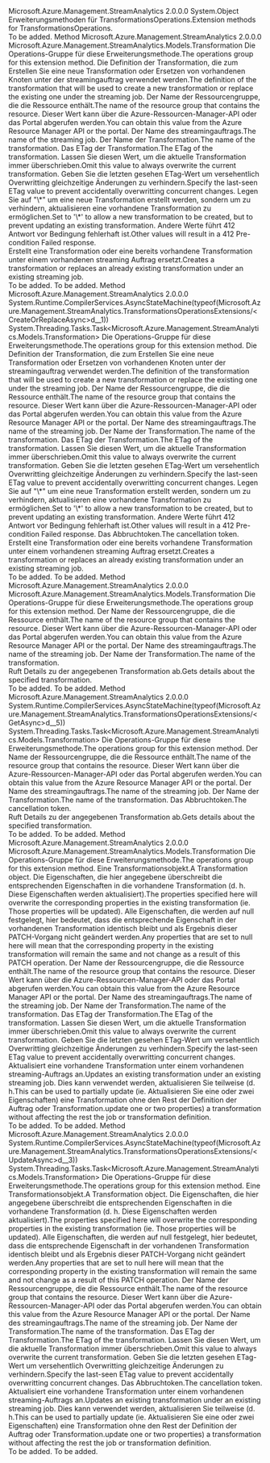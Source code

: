 <Type Name="TransformationsOperationsExtensions" FullName="Microsoft.Azure.Management.StreamAnalytics.TransformationsOperationsExtensions">
  <TypeSignature Language="C#" Value="public static class TransformationsOperationsExtensions" />
  <TypeSignature Language="ILAsm" Value=".class public auto ansi abstract sealed beforefieldinit TransformationsOperationsExtensions extends System.Object" />
  <TypeSignature Language="DocId" Value="T:Microsoft.Azure.Management.StreamAnalytics.TransformationsOperationsExtensions" />
  <TypeSignature Language="VB.NET" Value="Public Module TransformationsOperationsExtensions" />
  <TypeSignature Language="F#" Value="type TransformationsOperationsExtensions = class" />
  <AssemblyInfo>
    <AssemblyName>Microsoft.Azure.Management.StreamAnalytics</AssemblyName>
    <AssemblyVersion>2.0.0.0</AssemblyVersion>
  </AssemblyInfo>
  <Base>
    <BaseTypeName>System.Object</BaseTypeName>
  </Base>
  <Interfaces />
  <Docs>
    <summary>
            <span data-ttu-id="757f9-101">Erweiterungsmethoden für TransformationsOperations.</span><span class="sxs-lookup"><span data-stu-id="757f9-101">Extension methods for TransformationsOperations.</span></span>
            </summary>
    <remarks>To be added.</remarks>
  </Docs>
  <Members>
    <Member MemberName="CreateOrReplace">
      <MemberSignature Language="C#" Value="public static Microsoft.Azure.Management.StreamAnalytics.Models.Transformation CreateOrReplace (this Microsoft.Azure.Management.StreamAnalytics.ITransformationsOperations operations, Microsoft.Azure.Management.StreamAnalytics.Models.Transformation transformation, string resourceGroupName, string jobName, string transformationName, string ifMatch = null, string ifNoneMatch = null);" />
      <MemberSignature Language="ILAsm" Value=".method public static hidebysig class Microsoft.Azure.Management.StreamAnalytics.Models.Transformation CreateOrReplace(class Microsoft.Azure.Management.StreamAnalytics.ITransformationsOperations operations, class Microsoft.Azure.Management.StreamAnalytics.Models.Transformation transformation, string resourceGroupName, string jobName, string transformationName, string ifMatch, string ifNoneMatch) cil managed" />
      <MemberSignature Language="DocId" Value="M:Microsoft.Azure.Management.StreamAnalytics.TransformationsOperationsExtensions.CreateOrReplace(Microsoft.Azure.Management.StreamAnalytics.ITransformationsOperations,Microsoft.Azure.Management.StreamAnalytics.Models.Transformation,System.String,System.String,System.String,System.String,System.String)" />
      <MemberSignature Language="F#" Value="static member CreateOrReplace : Microsoft.Azure.Management.StreamAnalytics.ITransformationsOperations * Microsoft.Azure.Management.StreamAnalytics.Models.Transformation * string * string * string * string * string -&gt; Microsoft.Azure.Management.StreamAnalytics.Models.Transformation" Usage="Microsoft.Azure.Management.StreamAnalytics.TransformationsOperationsExtensions.CreateOrReplace (operations, transformation, resourceGroupName, jobName, transformationName, ifMatch, ifNoneMatch)" />
      <MemberType>Method</MemberType>
      <AssemblyInfo>
        <AssemblyName>Microsoft.Azure.Management.StreamAnalytics</AssemblyName>
        <AssemblyVersion>2.0.0.0</AssemblyVersion>
      </AssemblyInfo>
      <ReturnValue>
        <ReturnType>Microsoft.Azure.Management.StreamAnalytics.Models.Transformation</ReturnType>
      </ReturnValue>
      <Parameters>
        <Parameter Name="operations" Type="Microsoft.Azure.Management.StreamAnalytics.ITransformationsOperations" RefType="this" />
        <Parameter Name="transformation" Type="Microsoft.Azure.Management.StreamAnalytics.Models.Transformation" />
        <Parameter Name="resourceGroupName" Type="System.String" />
        <Parameter Name="jobName" Type="System.String" />
        <Parameter Name="transformationName" Type="System.String" />
        <Parameter Name="ifMatch" Type="System.String" />
        <Parameter Name="ifNoneMatch" Type="System.String" />
      </Parameters>
      <Docs>
        <param name="operations">
            <span data-ttu-id="757f9-102">Die Operations-Gruppe für diese Erweiterungsmethode.</span><span class="sxs-lookup"><span data-stu-id="757f9-102">The operations group for this extension method.</span></span>
            </param>
        <param name="transformation">
            <span data-ttu-id="757f9-103">Die Definition der Transformation, die zum Erstellen Sie eine neue Transformation oder Ersetzen von vorhandenen Knoten unter der streamingauftrag verwendet werden.</span><span class="sxs-lookup"><span data-stu-id="757f9-103">The definition of the transformation that will be used to create a new transformation or replace the existing one under the streaming job.</span></span>
            </param>
        <param name="resourceGroupName">
            <span data-ttu-id="757f9-104">Der Name der Ressourcengruppe, die die Ressource enthält.</span><span class="sxs-lookup"><span data-stu-id="757f9-104">The name of the resource group that contains the resource.</span></span> <span data-ttu-id="757f9-105">Dieser Wert kann über die Azure-Ressourcen-Manager-API oder das Portal abgerufen werden.</span><span class="sxs-lookup"><span data-stu-id="757f9-105">You can obtain this value from the Azure Resource Manager API or the portal.</span></span>
            </param>
        <param name="jobName">
            <span data-ttu-id="757f9-106">Der Name des streamingauftrags.</span><span class="sxs-lookup"><span data-stu-id="757f9-106">The name of the streaming job.</span></span>
            </param>
        <param name="transformationName">
            <span data-ttu-id="757f9-107">Der Name der Transformation.</span><span class="sxs-lookup"><span data-stu-id="757f9-107">The name of the transformation.</span></span>
            </param>
        <param name="ifMatch">
            <span data-ttu-id="757f9-108">Das ETag der Transformation.</span><span class="sxs-lookup"><span data-stu-id="757f9-108">The ETag of the transformation.</span></span> <span data-ttu-id="757f9-109">Lassen Sie diesen Wert, um die aktuelle Transformation immer überschrieben.</span><span class="sxs-lookup"><span data-stu-id="757f9-109">Omit this value to always overwrite the current transformation.</span></span> <span data-ttu-id="757f9-110">Geben Sie die letzten gesehen ETag-Wert um versehentlich Overwritting gleichzeitige Änderungen zu verhindern.</span><span class="sxs-lookup"><span data-stu-id="757f9-110">Specify the last-seen ETag value to prevent accidentally overwritting concurrent changes.</span></span>
            </param>
        <param name="ifNoneMatch">
            <span data-ttu-id="757f9-111">Legen Sie auf "\*" um eine neue Transformation erstellt werden, sondern um zu verhindern, aktualisieren eine vorhandene Transformation zu ermöglichen.</span><span class="sxs-lookup"><span data-stu-id="757f9-111">Set to '\*' to allow a new transformation to be created, but to prevent updating an existing transformation.</span></span> <span data-ttu-id="757f9-112">Andere Werte führt 412 Antwort vor Bedingung fehlerhaft ist.</span><span class="sxs-lookup"><span data-stu-id="757f9-112">Other values will result in a 412 Pre-condition Failed response.</span></span>
            </param>
        <summary>
            <span data-ttu-id="757f9-113">Erstellt eine Transformation oder eine bereits vorhandene Transformation unter einem vorhandenen streaming Auftrag ersetzt.</span><span class="sxs-lookup"><span data-stu-id="757f9-113">Creates a transformation or replaces an already existing transformation under an existing streaming job.</span></span>
            </summary>
        <returns>To be added.</returns>
        <remarks>To be added.</remarks>
      </Docs>
    </Member>
    <Member MemberName="CreateOrReplaceAsync">
      <MemberSignature Language="C#" Value="public static System.Threading.Tasks.Task&lt;Microsoft.Azure.Management.StreamAnalytics.Models.Transformation&gt; CreateOrReplaceAsync (this Microsoft.Azure.Management.StreamAnalytics.ITransformationsOperations operations, Microsoft.Azure.Management.StreamAnalytics.Models.Transformation transformation, string resourceGroupName, string jobName, string transformationName, string ifMatch = null, string ifNoneMatch = null, System.Threading.CancellationToken cancellationToken = null);" />
      <MemberSignature Language="ILAsm" Value=".method public static hidebysig class System.Threading.Tasks.Task`1&lt;class Microsoft.Azure.Management.StreamAnalytics.Models.Transformation&gt; CreateOrReplaceAsync(class Microsoft.Azure.Management.StreamAnalytics.ITransformationsOperations operations, class Microsoft.Azure.Management.StreamAnalytics.Models.Transformation transformation, string resourceGroupName, string jobName, string transformationName, string ifMatch, string ifNoneMatch, valuetype System.Threading.CancellationToken cancellationToken) cil managed" />
      <MemberSignature Language="DocId" Value="M:Microsoft.Azure.Management.StreamAnalytics.TransformationsOperationsExtensions.CreateOrReplaceAsync(Microsoft.Azure.Management.StreamAnalytics.ITransformationsOperations,Microsoft.Azure.Management.StreamAnalytics.Models.Transformation,System.String,System.String,System.String,System.String,System.String,System.Threading.CancellationToken)" />
      <MemberSignature Language="F#" Value="static member CreateOrReplaceAsync : Microsoft.Azure.Management.StreamAnalytics.ITransformationsOperations * Microsoft.Azure.Management.StreamAnalytics.Models.Transformation * string * string * string * string * string * System.Threading.CancellationToken -&gt; System.Threading.Tasks.Task&lt;Microsoft.Azure.Management.StreamAnalytics.Models.Transformation&gt;" Usage="Microsoft.Azure.Management.StreamAnalytics.TransformationsOperationsExtensions.CreateOrReplaceAsync (operations, transformation, resourceGroupName, jobName, transformationName, ifMatch, ifNoneMatch, cancellationToken)" />
      <MemberType>Method</MemberType>
      <AssemblyInfo>
        <AssemblyName>Microsoft.Azure.Management.StreamAnalytics</AssemblyName>
        <AssemblyVersion>2.0.0.0</AssemblyVersion>
      </AssemblyInfo>
      <Attributes>
        <Attribute>
          <AttributeName>System.Runtime.CompilerServices.AsyncStateMachine(typeof(Microsoft.Azure.Management.StreamAnalytics.TransformationsOperationsExtensions/&lt;CreateOrReplaceAsync&gt;d__1))</AttributeName>
        </Attribute>
      </Attributes>
      <ReturnValue>
        <ReturnType>System.Threading.Tasks.Task&lt;Microsoft.Azure.Management.StreamAnalytics.Models.Transformation&gt;</ReturnType>
      </ReturnValue>
      <Parameters>
        <Parameter Name="operations" Type="Microsoft.Azure.Management.StreamAnalytics.ITransformationsOperations" RefType="this" />
        <Parameter Name="transformation" Type="Microsoft.Azure.Management.StreamAnalytics.Models.Transformation" />
        <Parameter Name="resourceGroupName" Type="System.String" />
        <Parameter Name="jobName" Type="System.String" />
        <Parameter Name="transformationName" Type="System.String" />
        <Parameter Name="ifMatch" Type="System.String" />
        <Parameter Name="ifNoneMatch" Type="System.String" />
        <Parameter Name="cancellationToken" Type="System.Threading.CancellationToken" />
      </Parameters>
      <Docs>
        <param name="operations">
            <span data-ttu-id="757f9-114">Die Operations-Gruppe für diese Erweiterungsmethode.</span><span class="sxs-lookup"><span data-stu-id="757f9-114">The operations group for this extension method.</span></span>
            </param>
        <param name="transformation">
            <span data-ttu-id="757f9-115">Die Definition der Transformation, die zum Erstellen Sie eine neue Transformation oder Ersetzen von vorhandenen Knoten unter der streamingauftrag verwendet werden.</span><span class="sxs-lookup"><span data-stu-id="757f9-115">The definition of the transformation that will be used to create a new transformation or replace the existing one under the streaming job.</span></span>
            </param>
        <param name="resourceGroupName">
            <span data-ttu-id="757f9-116">Der Name der Ressourcengruppe, die die Ressource enthält.</span><span class="sxs-lookup"><span data-stu-id="757f9-116">The name of the resource group that contains the resource.</span></span> <span data-ttu-id="757f9-117">Dieser Wert kann über die Azure-Ressourcen-Manager-API oder das Portal abgerufen werden.</span><span class="sxs-lookup"><span data-stu-id="757f9-117">You can obtain this value from the Azure Resource Manager API or the portal.</span></span>
            </param>
        <param name="jobName">
            <span data-ttu-id="757f9-118">Der Name des streamingauftrags.</span><span class="sxs-lookup"><span data-stu-id="757f9-118">The name of the streaming job.</span></span>
            </param>
        <param name="transformationName">
            <span data-ttu-id="757f9-119">Der Name der Transformation.</span><span class="sxs-lookup"><span data-stu-id="757f9-119">The name of the transformation.</span></span>
            </param>
        <param name="ifMatch">
            <span data-ttu-id="757f9-120">Das ETag der Transformation.</span><span class="sxs-lookup"><span data-stu-id="757f9-120">The ETag of the transformation.</span></span> <span data-ttu-id="757f9-121">Lassen Sie diesen Wert, um die aktuelle Transformation immer überschrieben.</span><span class="sxs-lookup"><span data-stu-id="757f9-121">Omit this value to always overwrite the current transformation.</span></span> <span data-ttu-id="757f9-122">Geben Sie die letzten gesehen ETag-Wert um versehentlich Overwritting gleichzeitige Änderungen zu verhindern.</span><span class="sxs-lookup"><span data-stu-id="757f9-122">Specify the last-seen ETag value to prevent accidentally overwritting concurrent changes.</span></span>
            </param>
        <param name="ifNoneMatch">
            <span data-ttu-id="757f9-123">Legen Sie auf "\*" um eine neue Transformation erstellt werden, sondern um zu verhindern, aktualisieren eine vorhandene Transformation zu ermöglichen.</span><span class="sxs-lookup"><span data-stu-id="757f9-123">Set to '\*' to allow a new transformation to be created, but to prevent updating an existing transformation.</span></span> <span data-ttu-id="757f9-124">Andere Werte führt 412 Antwort vor Bedingung fehlerhaft ist.</span><span class="sxs-lookup"><span data-stu-id="757f9-124">Other values will result in a 412 Pre-condition Failed response.</span></span>
            </param>
        <param name="cancellationToken">
            <span data-ttu-id="757f9-125">Das Abbruchtoken.</span><span class="sxs-lookup"><span data-stu-id="757f9-125">The cancellation token.</span></span>
            </param>
        <summary>
            <span data-ttu-id="757f9-126">Erstellt eine Transformation oder eine bereits vorhandene Transformation unter einem vorhandenen streaming Auftrag ersetzt.</span><span class="sxs-lookup"><span data-stu-id="757f9-126">Creates a transformation or replaces an already existing transformation under an existing streaming job.</span></span>
            </summary>
        <returns>To be added.</returns>
        <remarks>To be added.</remarks>
      </Docs>
    </Member>
    <Member MemberName="Get">
      <MemberSignature Language="C#" Value="public static Microsoft.Azure.Management.StreamAnalytics.Models.Transformation Get (this Microsoft.Azure.Management.StreamAnalytics.ITransformationsOperations operations, string resourceGroupName, string jobName, string transformationName);" />
      <MemberSignature Language="ILAsm" Value=".method public static hidebysig class Microsoft.Azure.Management.StreamAnalytics.Models.Transformation Get(class Microsoft.Azure.Management.StreamAnalytics.ITransformationsOperations operations, string resourceGroupName, string jobName, string transformationName) cil managed" />
      <MemberSignature Language="DocId" Value="M:Microsoft.Azure.Management.StreamAnalytics.TransformationsOperationsExtensions.Get(Microsoft.Azure.Management.StreamAnalytics.ITransformationsOperations,System.String,System.String,System.String)" />
      <MemberSignature Language="VB.NET" Value="&lt;Extension()&gt;&#xA;Public Function Get (operations As ITransformationsOperations, resourceGroupName As String, jobName As String, transformationName As String) As Transformation" />
      <MemberSignature Language="F#" Value="static member Get : Microsoft.Azure.Management.StreamAnalytics.ITransformationsOperations * string * string * string -&gt; Microsoft.Azure.Management.StreamAnalytics.Models.Transformation" Usage="Microsoft.Azure.Management.StreamAnalytics.TransformationsOperationsExtensions.Get (operations, resourceGroupName, jobName, transformationName)" />
      <MemberType>Method</MemberType>
      <AssemblyInfo>
        <AssemblyName>Microsoft.Azure.Management.StreamAnalytics</AssemblyName>
        <AssemblyVersion>2.0.0.0</AssemblyVersion>
      </AssemblyInfo>
      <ReturnValue>
        <ReturnType>Microsoft.Azure.Management.StreamAnalytics.Models.Transformation</ReturnType>
      </ReturnValue>
      <Parameters>
        <Parameter Name="operations" Type="Microsoft.Azure.Management.StreamAnalytics.ITransformationsOperations" RefType="this" />
        <Parameter Name="resourceGroupName" Type="System.String" />
        <Parameter Name="jobName" Type="System.String" />
        <Parameter Name="transformationName" Type="System.String" />
      </Parameters>
      <Docs>
        <param name="operations">
            <span data-ttu-id="757f9-127">Die Operations-Gruppe für diese Erweiterungsmethode.</span><span class="sxs-lookup"><span data-stu-id="757f9-127">The operations group for this extension method.</span></span>
            </param>
        <param name="resourceGroupName">
            <span data-ttu-id="757f9-128">Der Name der Ressourcengruppe, die die Ressource enthält.</span><span class="sxs-lookup"><span data-stu-id="757f9-128">The name of the resource group that contains the resource.</span></span> <span data-ttu-id="757f9-129">Dieser Wert kann über die Azure-Ressourcen-Manager-API oder das Portal abgerufen werden.</span><span class="sxs-lookup"><span data-stu-id="757f9-129">You can obtain this value from the Azure Resource Manager API or the portal.</span></span>
            </param>
        <param name="jobName">
            <span data-ttu-id="757f9-130">Der Name des streamingauftrags.</span><span class="sxs-lookup"><span data-stu-id="757f9-130">The name of the streaming job.</span></span>
            </param>
        <param name="transformationName">
            <span data-ttu-id="757f9-131">Der Name der Transformation.</span><span class="sxs-lookup"><span data-stu-id="757f9-131">The name of the transformation.</span></span>
            </param>
        <summary>
            <span data-ttu-id="757f9-132">Ruft Details zu der angegebenen Transformation ab.</span><span class="sxs-lookup"><span data-stu-id="757f9-132">Gets details about the specified transformation.</span></span>
            </summary>
        <returns>To be added.</returns>
        <remarks>To be added.</remarks>
      </Docs>
    </Member>
    <Member MemberName="GetAsync">
      <MemberSignature Language="C#" Value="public static System.Threading.Tasks.Task&lt;Microsoft.Azure.Management.StreamAnalytics.Models.Transformation&gt; GetAsync (this Microsoft.Azure.Management.StreamAnalytics.ITransformationsOperations operations, string resourceGroupName, string jobName, string transformationName, System.Threading.CancellationToken cancellationToken = null);" />
      <MemberSignature Language="ILAsm" Value=".method public static hidebysig class System.Threading.Tasks.Task`1&lt;class Microsoft.Azure.Management.StreamAnalytics.Models.Transformation&gt; GetAsync(class Microsoft.Azure.Management.StreamAnalytics.ITransformationsOperations operations, string resourceGroupName, string jobName, string transformationName, valuetype System.Threading.CancellationToken cancellationToken) cil managed" />
      <MemberSignature Language="DocId" Value="M:Microsoft.Azure.Management.StreamAnalytics.TransformationsOperationsExtensions.GetAsync(Microsoft.Azure.Management.StreamAnalytics.ITransformationsOperations,System.String,System.String,System.String,System.Threading.CancellationToken)" />
      <MemberSignature Language="F#" Value="static member GetAsync : Microsoft.Azure.Management.StreamAnalytics.ITransformationsOperations * string * string * string * System.Threading.CancellationToken -&gt; System.Threading.Tasks.Task&lt;Microsoft.Azure.Management.StreamAnalytics.Models.Transformation&gt;" Usage="Microsoft.Azure.Management.StreamAnalytics.TransformationsOperationsExtensions.GetAsync (operations, resourceGroupName, jobName, transformationName, cancellationToken)" />
      <MemberType>Method</MemberType>
      <AssemblyInfo>
        <AssemblyName>Microsoft.Azure.Management.StreamAnalytics</AssemblyName>
        <AssemblyVersion>2.0.0.0</AssemblyVersion>
      </AssemblyInfo>
      <Attributes>
        <Attribute>
          <AttributeName>System.Runtime.CompilerServices.AsyncStateMachine(typeof(Microsoft.Azure.Management.StreamAnalytics.TransformationsOperationsExtensions/&lt;GetAsync&gt;d__5))</AttributeName>
        </Attribute>
      </Attributes>
      <ReturnValue>
        <ReturnType>System.Threading.Tasks.Task&lt;Microsoft.Azure.Management.StreamAnalytics.Models.Transformation&gt;</ReturnType>
      </ReturnValue>
      <Parameters>
        <Parameter Name="operations" Type="Microsoft.Azure.Management.StreamAnalytics.ITransformationsOperations" RefType="this" />
        <Parameter Name="resourceGroupName" Type="System.String" />
        <Parameter Name="jobName" Type="System.String" />
        <Parameter Name="transformationName" Type="System.String" />
        <Parameter Name="cancellationToken" Type="System.Threading.CancellationToken" />
      </Parameters>
      <Docs>
        <param name="operations">
            <span data-ttu-id="757f9-133">Die Operations-Gruppe für diese Erweiterungsmethode.</span><span class="sxs-lookup"><span data-stu-id="757f9-133">The operations group for this extension method.</span></span>
            </param>
        <param name="resourceGroupName">
            <span data-ttu-id="757f9-134">Der Name der Ressourcengruppe, die die Ressource enthält.</span><span class="sxs-lookup"><span data-stu-id="757f9-134">The name of the resource group that contains the resource.</span></span> <span data-ttu-id="757f9-135">Dieser Wert kann über die Azure-Ressourcen-Manager-API oder das Portal abgerufen werden.</span><span class="sxs-lookup"><span data-stu-id="757f9-135">You can obtain this value from the Azure Resource Manager API or the portal.</span></span>
            </param>
        <param name="jobName">
            <span data-ttu-id="757f9-136">Der Name des streamingauftrags.</span><span class="sxs-lookup"><span data-stu-id="757f9-136">The name of the streaming job.</span></span>
            </param>
        <param name="transformationName">
            <span data-ttu-id="757f9-137">Der Name der Transformation.</span><span class="sxs-lookup"><span data-stu-id="757f9-137">The name of the transformation.</span></span>
            </param>
        <param name="cancellationToken">
            <span data-ttu-id="757f9-138">Das Abbruchtoken.</span><span class="sxs-lookup"><span data-stu-id="757f9-138">The cancellation token.</span></span>
            </param>
        <summary>
            <span data-ttu-id="757f9-139">Ruft Details zu der angegebenen Transformation ab.</span><span class="sxs-lookup"><span data-stu-id="757f9-139">Gets details about the specified transformation.</span></span>
            </summary>
        <returns>To be added.</returns>
        <remarks>To be added.</remarks>
      </Docs>
    </Member>
    <Member MemberName="Update">
      <MemberSignature Language="C#" Value="public static Microsoft.Azure.Management.StreamAnalytics.Models.Transformation Update (this Microsoft.Azure.Management.StreamAnalytics.ITransformationsOperations operations, Microsoft.Azure.Management.StreamAnalytics.Models.Transformation transformation, string resourceGroupName, string jobName, string transformationName, string ifMatch = null);" />
      <MemberSignature Language="ILAsm" Value=".method public static hidebysig class Microsoft.Azure.Management.StreamAnalytics.Models.Transformation Update(class Microsoft.Azure.Management.StreamAnalytics.ITransformationsOperations operations, class Microsoft.Azure.Management.StreamAnalytics.Models.Transformation transformation, string resourceGroupName, string jobName, string transformationName, string ifMatch) cil managed" />
      <MemberSignature Language="DocId" Value="M:Microsoft.Azure.Management.StreamAnalytics.TransformationsOperationsExtensions.Update(Microsoft.Azure.Management.StreamAnalytics.ITransformationsOperations,Microsoft.Azure.Management.StreamAnalytics.Models.Transformation,System.String,System.String,System.String,System.String)" />
      <MemberSignature Language="F#" Value="static member Update : Microsoft.Azure.Management.StreamAnalytics.ITransformationsOperations * Microsoft.Azure.Management.StreamAnalytics.Models.Transformation * string * string * string * string -&gt; Microsoft.Azure.Management.StreamAnalytics.Models.Transformation" Usage="Microsoft.Azure.Management.StreamAnalytics.TransformationsOperationsExtensions.Update (operations, transformation, resourceGroupName, jobName, transformationName, ifMatch)" />
      <MemberType>Method</MemberType>
      <AssemblyInfo>
        <AssemblyName>Microsoft.Azure.Management.StreamAnalytics</AssemblyName>
        <AssemblyVersion>2.0.0.0</AssemblyVersion>
      </AssemblyInfo>
      <ReturnValue>
        <ReturnType>Microsoft.Azure.Management.StreamAnalytics.Models.Transformation</ReturnType>
      </ReturnValue>
      <Parameters>
        <Parameter Name="operations" Type="Microsoft.Azure.Management.StreamAnalytics.ITransformationsOperations" RefType="this" />
        <Parameter Name="transformation" Type="Microsoft.Azure.Management.StreamAnalytics.Models.Transformation" />
        <Parameter Name="resourceGroupName" Type="System.String" />
        <Parameter Name="jobName" Type="System.String" />
        <Parameter Name="transformationName" Type="System.String" />
        <Parameter Name="ifMatch" Type="System.String" />
      </Parameters>
      <Docs>
        <param name="operations">
            <span data-ttu-id="757f9-140">Die Operations-Gruppe für diese Erweiterungsmethode.</span><span class="sxs-lookup"><span data-stu-id="757f9-140">The operations group for this extension method.</span></span>
            </param>
        <param name="transformation">
            <span data-ttu-id="757f9-141">Eine Transformationsobjekt.</span><span class="sxs-lookup"><span data-stu-id="757f9-141">A Transformation object.</span></span> <span data-ttu-id="757f9-142">Die Eigenschaften, die hier angegebene überschreibt die entsprechenden Eigenschaften in die vorhandene Transformation (d. h. Diese Eigenschaften werden aktualisiert).</span><span class="sxs-lookup"><span data-stu-id="757f9-142">The properties specified here will overwrite the corresponding properties in the existing transformation (ie. Those properties will be updated).</span></span> <span data-ttu-id="757f9-143">Alle Eigenschaften, die werden auf null festgelegt, hier bedeutet, dass die entsprechende Eigenschaft in der vorhandenen Transformation identisch bleibt und als Ergebnis dieser PATCH-Vorgang nicht geändert werden.</span><span class="sxs-lookup"><span data-stu-id="757f9-143">Any properties that are set to null here will mean that the corresponding property in the existing transformation will remain the same and not change as a result of this PATCH operation.</span></span>
            </param>
        <param name="resourceGroupName">
            <span data-ttu-id="757f9-144">Der Name der Ressourcengruppe, die die Ressource enthält.</span><span class="sxs-lookup"><span data-stu-id="757f9-144">The name of the resource group that contains the resource.</span></span> <span data-ttu-id="757f9-145">Dieser Wert kann über die Azure-Ressourcen-Manager-API oder das Portal abgerufen werden.</span><span class="sxs-lookup"><span data-stu-id="757f9-145">You can obtain this value from the Azure Resource Manager API or the portal.</span></span>
            </param>
        <param name="jobName">
            <span data-ttu-id="757f9-146">Der Name des streamingauftrags.</span><span class="sxs-lookup"><span data-stu-id="757f9-146">The name of the streaming job.</span></span>
            </param>
        <param name="transformationName">
            <span data-ttu-id="757f9-147">Der Name der Transformation.</span><span class="sxs-lookup"><span data-stu-id="757f9-147">The name of the transformation.</span></span>
            </param>
        <param name="ifMatch">
            <span data-ttu-id="757f9-148">Das ETag der Transformation.</span><span class="sxs-lookup"><span data-stu-id="757f9-148">The ETag of the transformation.</span></span> <span data-ttu-id="757f9-149">Lassen Sie diesen Wert, um die aktuelle Transformation immer überschrieben.</span><span class="sxs-lookup"><span data-stu-id="757f9-149">Omit this value to always overwrite the current transformation.</span></span> <span data-ttu-id="757f9-150">Geben Sie die letzten gesehen ETag-Wert um versehentlich Overwritting gleichzeitige Änderungen zu verhindern.</span><span class="sxs-lookup"><span data-stu-id="757f9-150">Specify the last-seen ETag value to prevent accidentally overwritting concurrent changes.</span></span>
            </param>
        <summary>
            <span data-ttu-id="757f9-151">Aktualisiert eine vorhandene Transformation unter einem vorhandenen streaming-Auftrags an.</span><span class="sxs-lookup"><span data-stu-id="757f9-151">Updates an existing transformation under an existing streaming job.</span></span> <span data-ttu-id="757f9-152">Dies kann verwendet werden, aktualisieren Sie teilweise (d. h.</span><span class="sxs-lookup"><span data-stu-id="757f9-152">This can be used to partially update (ie.</span></span> <span data-ttu-id="757f9-153">Aktualisieren Sie eine oder zwei Eigenschaften) eine Transformation ohne den Rest der Definition der Auftrag oder Transformation.</span><span class="sxs-lookup"><span data-stu-id="757f9-153">update one or two properties) a transformation without affecting the rest the job or transformation definition.</span></span>
            </summary>
        <returns>To be added.</returns>
        <remarks>To be added.</remarks>
      </Docs>
    </Member>
    <Member MemberName="UpdateAsync">
      <MemberSignature Language="C#" Value="public static System.Threading.Tasks.Task&lt;Microsoft.Azure.Management.StreamAnalytics.Models.Transformation&gt; UpdateAsync (this Microsoft.Azure.Management.StreamAnalytics.ITransformationsOperations operations, Microsoft.Azure.Management.StreamAnalytics.Models.Transformation transformation, string resourceGroupName, string jobName, string transformationName, string ifMatch = null, System.Threading.CancellationToken cancellationToken = null);" />
      <MemberSignature Language="ILAsm" Value=".method public static hidebysig class System.Threading.Tasks.Task`1&lt;class Microsoft.Azure.Management.StreamAnalytics.Models.Transformation&gt; UpdateAsync(class Microsoft.Azure.Management.StreamAnalytics.ITransformationsOperations operations, class Microsoft.Azure.Management.StreamAnalytics.Models.Transformation transformation, string resourceGroupName, string jobName, string transformationName, string ifMatch, valuetype System.Threading.CancellationToken cancellationToken) cil managed" />
      <MemberSignature Language="DocId" Value="M:Microsoft.Azure.Management.StreamAnalytics.TransformationsOperationsExtensions.UpdateAsync(Microsoft.Azure.Management.StreamAnalytics.ITransformationsOperations,Microsoft.Azure.Management.StreamAnalytics.Models.Transformation,System.String,System.String,System.String,System.String,System.Threading.CancellationToken)" />
      <MemberSignature Language="F#" Value="static member UpdateAsync : Microsoft.Azure.Management.StreamAnalytics.ITransformationsOperations * Microsoft.Azure.Management.StreamAnalytics.Models.Transformation * string * string * string * string * System.Threading.CancellationToken -&gt; System.Threading.Tasks.Task&lt;Microsoft.Azure.Management.StreamAnalytics.Models.Transformation&gt;" Usage="Microsoft.Azure.Management.StreamAnalytics.TransformationsOperationsExtensions.UpdateAsync (operations, transformation, resourceGroupName, jobName, transformationName, ifMatch, cancellationToken)" />
      <MemberType>Method</MemberType>
      <AssemblyInfo>
        <AssemblyName>Microsoft.Azure.Management.StreamAnalytics</AssemblyName>
        <AssemblyVersion>2.0.0.0</AssemblyVersion>
      </AssemblyInfo>
      <Attributes>
        <Attribute>
          <AttributeName>System.Runtime.CompilerServices.AsyncStateMachine(typeof(Microsoft.Azure.Management.StreamAnalytics.TransformationsOperationsExtensions/&lt;UpdateAsync&gt;d__3))</AttributeName>
        </Attribute>
      </Attributes>
      <ReturnValue>
        <ReturnType>System.Threading.Tasks.Task&lt;Microsoft.Azure.Management.StreamAnalytics.Models.Transformation&gt;</ReturnType>
      </ReturnValue>
      <Parameters>
        <Parameter Name="operations" Type="Microsoft.Azure.Management.StreamAnalytics.ITransformationsOperations" RefType="this" />
        <Parameter Name="transformation" Type="Microsoft.Azure.Management.StreamAnalytics.Models.Transformation" />
        <Parameter Name="resourceGroupName" Type="System.String" />
        <Parameter Name="jobName" Type="System.String" />
        <Parameter Name="transformationName" Type="System.String" />
        <Parameter Name="ifMatch" Type="System.String" />
        <Parameter Name="cancellationToken" Type="System.Threading.CancellationToken" />
      </Parameters>
      <Docs>
        <param name="operations">
            <span data-ttu-id="757f9-154">Die Operations-Gruppe für diese Erweiterungsmethode.</span><span class="sxs-lookup"><span data-stu-id="757f9-154">The operations group for this extension method.</span></span>
            </param>
        <param name="transformation">
            <span data-ttu-id="757f9-155">Eine Transformationsobjekt.</span><span class="sxs-lookup"><span data-stu-id="757f9-155">A Transformation object.</span></span> <span data-ttu-id="757f9-156">Die Eigenschaften, die hier angegebene überschreibt die entsprechenden Eigenschaften in die vorhandene Transformation (d. h. Diese Eigenschaften werden aktualisiert).</span><span class="sxs-lookup"><span data-stu-id="757f9-156">The properties specified here will overwrite the corresponding properties in the existing transformation (ie. Those properties will be updated).</span></span> <span data-ttu-id="757f9-157">Alle Eigenschaften, die werden auf null festgelegt, hier bedeutet, dass die entsprechende Eigenschaft in der vorhandenen Transformation identisch bleibt und als Ergebnis dieser PATCH-Vorgang nicht geändert werden.</span><span class="sxs-lookup"><span data-stu-id="757f9-157">Any properties that are set to null here will mean that the corresponding property in the existing transformation will remain the same and not change as a result of this PATCH operation.</span></span>
            </param>
        <param name="resourceGroupName">
            <span data-ttu-id="757f9-158">Der Name der Ressourcengruppe, die die Ressource enthält.</span><span class="sxs-lookup"><span data-stu-id="757f9-158">The name of the resource group that contains the resource.</span></span> <span data-ttu-id="757f9-159">Dieser Wert kann über die Azure-Ressourcen-Manager-API oder das Portal abgerufen werden.</span><span class="sxs-lookup"><span data-stu-id="757f9-159">You can obtain this value from the Azure Resource Manager API or the portal.</span></span>
            </param>
        <param name="jobName">
            <span data-ttu-id="757f9-160">Der Name des streamingauftrags.</span><span class="sxs-lookup"><span data-stu-id="757f9-160">The name of the streaming job.</span></span>
            </param>
        <param name="transformationName">
            <span data-ttu-id="757f9-161">Der Name der Transformation.</span><span class="sxs-lookup"><span data-stu-id="757f9-161">The name of the transformation.</span></span>
            </param>
        <param name="ifMatch">
            <span data-ttu-id="757f9-162">Das ETag der Transformation.</span><span class="sxs-lookup"><span data-stu-id="757f9-162">The ETag of the transformation.</span></span> <span data-ttu-id="757f9-163">Lassen Sie diesen Wert, um die aktuelle Transformation immer überschrieben.</span><span class="sxs-lookup"><span data-stu-id="757f9-163">Omit this value to always overwrite the current transformation.</span></span> <span data-ttu-id="757f9-164">Geben Sie die letzten gesehen ETag-Wert um versehentlich Overwritting gleichzeitige Änderungen zu verhindern.</span><span class="sxs-lookup"><span data-stu-id="757f9-164">Specify the last-seen ETag value to prevent accidentally overwritting concurrent changes.</span></span>
            </param>
        <param name="cancellationToken">
            <span data-ttu-id="757f9-165">Das Abbruchtoken.</span><span class="sxs-lookup"><span data-stu-id="757f9-165">The cancellation token.</span></span>
            </param>
        <summary>
            <span data-ttu-id="757f9-166">Aktualisiert eine vorhandene Transformation unter einem vorhandenen streaming-Auftrags an.</span><span class="sxs-lookup"><span data-stu-id="757f9-166">Updates an existing transformation under an existing streaming job.</span></span> <span data-ttu-id="757f9-167">Dies kann verwendet werden, aktualisieren Sie teilweise (d. h.</span><span class="sxs-lookup"><span data-stu-id="757f9-167">This can be used to partially update (ie.</span></span> <span data-ttu-id="757f9-168">Aktualisieren Sie eine oder zwei Eigenschaften) eine Transformation ohne den Rest der Definition der Auftrag oder Transformation.</span><span class="sxs-lookup"><span data-stu-id="757f9-168">update one or two properties) a transformation without affecting the rest the job or transformation definition.</span></span>
            </summary>
        <returns>To be added.</returns>
        <remarks>To be added.</remarks>
      </Docs>
    </Member>
  </Members>
</Type>